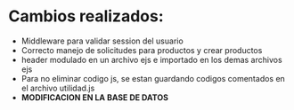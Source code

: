 # Cambios realizados:
* Middleware para validar session del usuario
* Correcto manejo de solicitudes para productos y crear productos
* header modulado en un archivo ejs e importado en los demas archivos ejs
* Para no eliminar codigo js, se estan guardando codigos comentados en el archivo utilidad.js
* **MODIFICACION EN LA BASE DE DATOS**